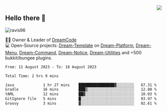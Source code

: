 <img align='right' src="https://github-readme-stats.vercel.app/api?username=Ravis96&show_icons=true">

## Hello there 👋
<p align="left"> <img src="https://komarev.com/ghpvc/?username=ravis96&label=Profile%20views&color=0e75b6&style=flat" alt="ravis96" /> </p>

👨‍💻 Owner & Leader of [DreamCode](https://github.com/DreamPoland) <br>
💻 Open-Source projects: [Dream-Template](https://github.com/DreamPoland/dream-template) on [Dream-Platform](https://github.com/DreamPoland/dream-platform), [Dream-Menu](https://github.com/DreamPoland/dream-menu), [Dream-Command](https://github.com/DreamPoland/dream-command), [Dream-Notice](https://github.com/DreamPoland/dream-notice), [Dream-Utilities](https://github.com/DreamPoland/dream-utilities) and +500 bukkit/bungee plugins.

<!--START_SECTION:waka-->

```txt
From: 11 August 2023 - To: 18 August 2023

Total Time: 2 hrs 9 mins

Java             1 hr 27 mins    ████████████████▓░░░░░░░░   67.31 %
Gradle           16 mins         ███▒░░░░░░░░░░░░░░░░░░░░░   12.80 %
YAML             12 mins         ██▓░░░░░░░░░░░░░░░░░░░░░░   10.03 %
GitIgnore file   5 mins          █░░░░░░░░░░░░░░░░░░░░░░░░   03.97 %
Groovy           3 mins          ▓░░░░░░░░░░░░░░░░░░░░░░░░   02.61 %
```

<!--END_SECTION:waka-->
